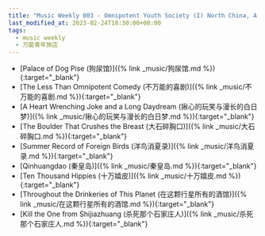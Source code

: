 ```yaml
---
title: "Music Weekly 003 - Omnipotent Youth Society (I) North China, A Punk Perspective"
last_modified_at: 2023-02-24T18:30:00+08:00
tags:
  - music weekly
  - 万能青年旅店
---
```


* [Palace of Dog Pise (狗尿馆)]({% link _music/狗尿馆.md %}){:target="_blank"}
* [The Less Than Omnipotent Comedy (不万能的喜剧)]({% link _music/不万能的喜剧.md %}){:target="_blank"}
* [A Heart Wrenching Joke and a Long Daydream (揪心的玩笑与漫长的白日梦)]({% link _music/揪心的玩笑与漫长的白日梦.md %}){:target="_blank"}
* [The Boulder That Crushes the Breast (大石碎胸口)]({% link _music/大石碎胸口.md %}){:target="_blank"}
* [Summer Record of Foreign Birds (洋鸟消夏录)]({% link _music/洋鸟消夏录.md %}){:target="_blank"}
* [Qinhuangdao (秦皇岛)]({% link _music/秦皇岛.md %}){:target="_blank"}
* [Ten Thousand Hippies (十万嬉皮)]({% link _music/十万嬉皮.md %}){:target="_blank"}
* [Throughout the Drinkeries of This Planet (在这颗行星所有的酒馆)]({% link _music/在这颗行星所有的酒馆.md %}){:target="_blank"}
* [Kill the One from Shijiazhuang (杀死那个石家庄人)]({% link _music/杀死那个石家庄人.md %}){:target="_blank"}